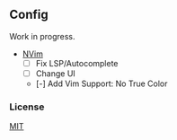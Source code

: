## Config

Work in progress.

- [NVim](https://github.com/m1ten/config/tree/main/nvim/) 
  - [ ] Fix LSP/Autocomplete
  - [ ] Change UI
  - [-] Add Vim Support: No True Color

### License

[MIT](https://github.com/m1ten/config/blob/main/LICENSE)
